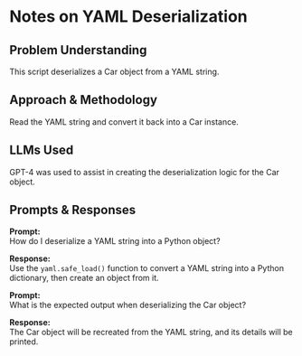 # Notes on YAML Deserialization

## Problem Understanding
This script deserializes a Car object from a YAML string.

## Approach & Methodology
Read the YAML string and convert it back into a Car instance.

## LLMs Used
GPT-4 was used to assist in creating the deserialization logic for the Car object.

## Prompts & Responses
**Prompt:**  
How do I deserialize a YAML string into a Python object?

**Response:**  
Use the `yaml.safe_load()` function to convert a YAML string into a Python dictionary, then create an object from it.

**Prompt:**  
What is the expected output when deserializing the Car object?

**Response:**  
The Car object will be recreated from the YAML string, and its details will be printed.

